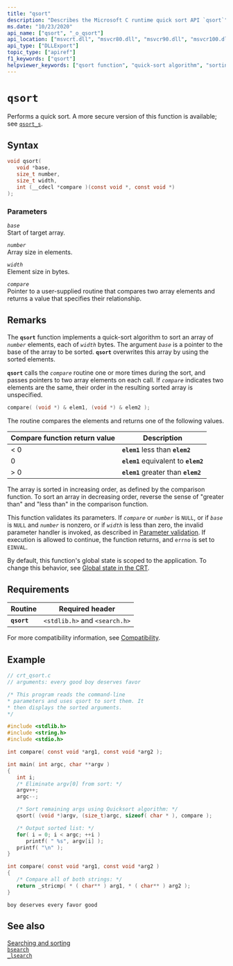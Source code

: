 ```yaml
---
title: "qsort"
description: "Describes the Microsoft C runtime quick sort API `qsort`"
ms.date: "10/23/2020"
api_name: ["qsort", "_o_qsort"]
api_location: ["msvcrt.dll", "msvcr80.dll", "msvcr90.dll", "msvcr100.dll", "msvcr100_clr0400.dll", "msvcr110.dll", "msvcr110_clr0400.dll", "msvcr120.dll", "msvcr120_clr0400.dll", "ntdll.dll", "ucrtbase.dll", "api-ms-win-crt-utility-l1-1-0.dll", "ntoskrnl.exe", "api-ms-win-crt-private-l1-1-0.dll"]
api_type: ["DLLExport"]
topic_type: ["apiref"]
f1_keywords: ["qsort"]
helpviewer_keywords: ["qsort function", "quick-sort algorithm", "sorting arrays", "arrays [CRT], sorting"]
---
```

# `qsort`

Performs a quick sort. A more secure version of this function is available; see [`qsort_s`](qsort-s.md).

## Syntax

```C
void qsort(
   void *base,
   size_t number,
   size_t width,
   int (__cdecl *compare )(const void *, const void *)
);
```

### Parameters

*`base`*\
Start of target array.

*`number`*\
Array size in elements.

*`width`*\
Element size in bytes.

*`compare`*\
Pointer to a user-supplied routine that compares two array elements and returns a value that specifies their relationship.

## Remarks

The **`qsort`** function implements a quick-sort algorithm to sort an array of *`number`* elements, each of *`width`* bytes. The argument *`base`* is a pointer to the base of the array to be sorted. **`qsort`** overwrites this array by using the sorted elements.

**`qsort`** calls the *`compare`* routine one or more times during the sort, and passes pointers to two array elements on each call. If *`compare`* indicates two elements are the same, their order in the resulting sorted array is unspecified.

```C
compare( (void *) & elem1, (void *) & elem2 );
```

The routine compares the elements and returns one of the following values.

|Compare function return value|Description|
|-----------------------------------|-----------------|
|< 0|**`elem1`** less than **`elem2`**|
|0|**`elem1`** equivalent to **`elem2`**|
|> 0|**`elem1`** greater than **`elem2`**|

The array is sorted in increasing order, as defined by the comparison function. To sort an array in decreasing order, reverse the sense of "greater than" and "less than" in the comparison function.

This function validates its parameters. If *`compare`* or *`number`* is `NULL`, or if *`base`* is `NULL` and *`number`* is nonzero, or if *`width`* is less than zero, the invalid parameter handler is invoked, as described in [Parameter validation](../parameter-validation.md). If execution is allowed to continue, the function returns, and `errno` is set to `EINVAL`.

By default, this function's global state is scoped to the application. To change this behavior, see [Global state in the CRT](../global-state.md).

## Requirements

|Routine|Required header|
|-------------|---------------------|
|**`qsort`**|`<stdlib.h>` and `<search.h>`|

For more compatibility information, see [Compatibility](../compatibility.md).

## Example

```C
// crt_qsort.c
// arguments: every good boy deserves favor

/* This program reads the command-line
* parameters and uses qsort to sort them. It
* then displays the sorted arguments.
*/

#include <stdlib.h>
#include <string.h>
#include <stdio.h>

int compare( const void *arg1, const void *arg2 );

int main( int argc, char **argv )
{
   int i;
   /* Eliminate argv[0] from sort: */
   argv++;
   argc--;

   /* Sort remaining args using Quicksort algorithm: */
   qsort( (void *)argv, (size_t)argc, sizeof( char * ), compare );

   /* Output sorted list: */
   for( i = 0; i < argc; ++i )
      printf( " %s", argv[i] );
   printf( "\n" );
}

int compare( const void *arg1, const void *arg2 )
{
   /* Compare all of both strings: */
   return _stricmp( * ( char** ) arg1, * ( char** ) arg2 );
}
```

```Output
boy deserves every favor good
```

## See also

[Searching and sorting](../searching-and-sorting.md)\
[`bsearch`](bsearch.md)\
[`_lsearch`](lsearch.md)
